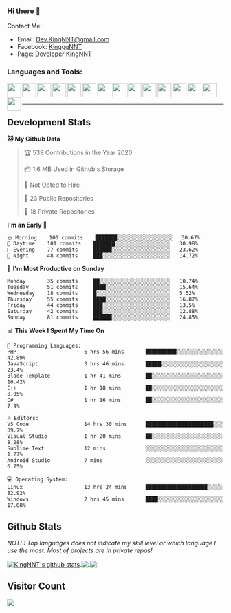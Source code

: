 ### Hi there 👋
Contact Me:
- Email: Dev.KingNNT@gmail.com
- Facebook: [KingggNNT](https://www.facebook.com/KingggNNT)
- Page: [Developer KingNNT](https://www.facebook.com/Dev.KingNNT)

### Languages and Tools:
<img align='left' height="32" width="32" src="https://cdn.jsdelivr.net/npm/simple-icons@v3/icons/visualstudio.svg" />
<img align='left' height="32" width="32" src="https://cdn.jsdelivr.net/npm/simple-icons@v3/icons/sublimetext.svg" />
<img align='left' height="32" width="32" src="https://cdn.jsdelivr.net/npm/simple-icons@v3/icons/visualstudiocode.svg" />
<img align='left' height="32" width="32" src="https://cdn.jsdelivr.net/npm/simple-icons@v3/icons/jetbrains.svg" />

<img align='left' height="32" width="32" src="https://cdn.jsdelivr.net/npm/simple-icons@v3/icons/html5.svg" />
<img align='left' height="32" width="32" src="https://cdn.jsdelivr.net/npm/simple-icons@v3/icons/css3.svg" />
<img align='left' height="32" width="32" src="https://cdn.jsdelivr.net/npm/simple-icons@3.5.0/icons/bootstrap.svg" />

<img align='left' height="32" width="32" src="https://cdn.jsdelivr.net/npm/simple-icons@v3/icons/javascript.svg" />

<img align='left' height="32" width="32" src="https://cdn.jsdelivr.net/npm/simple-icons@v3/icons/php.svg" />
<img align='left' height="32" width="32" src="https://cdn.jsdelivr.net/npm/simple-icons@v3/icons/laravel.svg" />
<img align='left' height="32" width="32" src="https://cdn.jsdelivr.net/npm/simple-icons@3.5.0/icons/java.svg" />

<img align='left' height="32" width="32" src="https://cdn.jsdelivr.net/npm/simple-icons@v3/icons/mysql.svg" />
<img align='left' height="32" width="32" src="https://cdn.jsdelivr.net/npm/simple-icons@3.5.0/icons/microsoftsqlserver.svg" />
<img align='left' height="32" width="32" src="https://cdn.jsdelivr.net/npm/simple-icons@v3/icons/mongodb.svg" />
<img align='left' height="32" width="32" src="https://cdn.jsdelivr.net/npm/simple-icons@v3/icons/sqlite.svg" />


<br>
<br>

---

## Development Stats
<!--START_SECTION:waka-->
**🐱 My Github Data** 

> 🏆 539 Contributions in the Year 2020
 > 
> 📦 1.6 MB Used in Github's Storage 
 > 
> 🚫 Not Opted to Hire
 > 
> 📜 23 Public Repositories
 > 
> 🔑 18 Private Repositories 

**I'm an Early 🐤** 

```text
🌞 Morning    100 commits    ███████░░░░░░░░░░░░░░░░░░   30.67% 
🌆 Daytime    101 commits    ███████░░░░░░░░░░░░░░░░░░   30.98% 
🌃 Evening    77 commits     ██████░░░░░░░░░░░░░░░░░░░   23.62% 
🌙 Night      48 commits     ███░░░░░░░░░░░░░░░░░░░░░░   14.72%

```
📅 **I'm Most Productive on Sunday** 

```text
Monday       35 commits     ██░░░░░░░░░░░░░░░░░░░░░░░   10.74% 
Tuesday      51 commits     ████░░░░░░░░░░░░░░░░░░░░░   15.64% 
Wednesday    18 commits     █░░░░░░░░░░░░░░░░░░░░░░░░   5.52% 
Thursday     55 commits     ████░░░░░░░░░░░░░░░░░░░░░   16.87% 
Friday       44 commits     ███░░░░░░░░░░░░░░░░░░░░░░   13.5% 
Saturday     42 commits     ███░░░░░░░░░░░░░░░░░░░░░░   12.88% 
Sunday       81 commits     ██████░░░░░░░░░░░░░░░░░░░   24.85%

```


📊 **This Week I Spent My Time On** 

```text
💬 Programming Languages: 
PHP                      6 hrs 56 mins       ██████████░░░░░░░░░░░░░░░   42.89% 
JavaScript               3 hrs 46 mins       █████░░░░░░░░░░░░░░░░░░░░   23.4% 
Blade Template           1 hr 41 mins        ██░░░░░░░░░░░░░░░░░░░░░░░   10.42% 
C++                      1 hr 18 mins        ██░░░░░░░░░░░░░░░░░░░░░░░   8.05% 
C#                       1 hr 16 mins        ██░░░░░░░░░░░░░░░░░░░░░░░   7.9%

🔥 Editors: 
VS Code                  14 hrs 30 mins      ██████████████████████░░░   89.7% 
Visual Studio            1 hr 20 mins        ██░░░░░░░░░░░░░░░░░░░░░░░   8.28% 
Sublime Text             12 mins             ░░░░░░░░░░░░░░░░░░░░░░░░░   1.27% 
Android Studio           7 mins              ░░░░░░░░░░░░░░░░░░░░░░░░░   0.75%

💻 Operating System: 
Linux                    13 hrs 24 mins      ████████████████████░░░░░   82.92% 
Windows                  2 hrs 45 mins       ████░░░░░░░░░░░░░░░░░░░░░   17.08%

```


<!--END_SECTION:waka-->


## Github Stats

*NOTE: Top languages does not indicate my skill level or which language I use the most. Most of projects are in private repos!*

<a href="https://github.com/KingNNT">
  <img align="center" src="https://github-readme-stats.vercel.app/api?username=KingNNT&show_icons=true&theme=gruvbox&count_private=true" alt="KingNNT's github stats" />
</a>

<a href="https://github.com/KingNNT">
  <img align="center" src="https://github-readme-stats.vercel.app/api/top-langs/?username=KingNNT&layout=compact&theme=gruvbox" />
</a>

<a href="https://github.com/KingNNT">
  <img align="center" src="https://github-readme-stats.vercel.app/api/pin/?username=KingNNT&repo=MS-Tools&theme=gruvbox" />
</a>

## Visitor Count
<img src="https://profile-counter.glitch.me/KingNNT/count.svg" />
